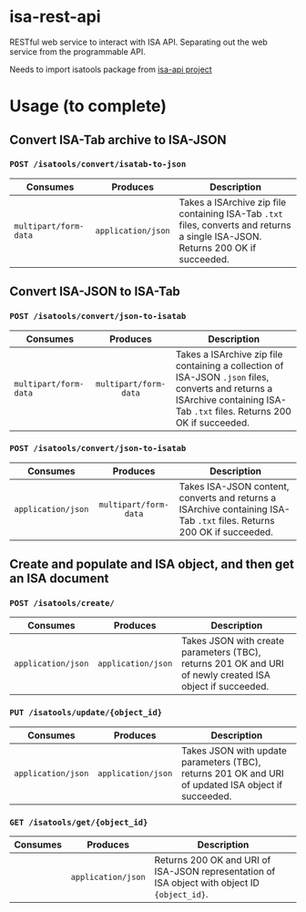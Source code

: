 # isa-rest-api

RESTful web service to interact with ISA API. Separating out the web service from the programmable API.

Needs to import isatools package from [isa-api project](https://github.com/ISA-tools/isa-api)

# Usage (to complete)
## Convert ISA-Tab archive to ISA-JSON
### `POST /isatools/convert/isatab-to-json`
| Consumes              | Produces           | Description    |
| --------------------- |:------------------:| -------------- |
| `multipart/form-data` | `application/json` |  Takes a ISArchive zip file containing ISA-Tab `.txt` files, converts and returns a single ISA-JSON. Returns 200 OK if succeeded. |

## Convert ISA-JSON to ISA-Tab
### `POST /isatools/convert/json-to-isatab`
| Consumes              | Produces              | Description    |
| --------------------- |:---------------------:| -------------- |
| `multipart/form-data` | `multipart/form-data` |  Takes a ISArchive zip file containing a collection of ISA-JSON `.json` files, converts and returns a ISArchive containing ISA-Tab `.txt` files. Returns 200 OK if succeeded.|

### `POST /isatools/convert/json-to-isatab`
| Consumes              | Produces              | Description    |
| --------------------- |:---------------------:| -------------- |
| `application/json`    | `multipart/form-data` |  Takes ISA-JSON content, converts and returns a ISArchive containing ISA-Tab `.txt` files. Returns 200 OK if succeeded. |

## Create and populate and ISA object, and then get an ISA document
### `POST /isatools/create/`
| Consumes              | Produces              | Description    |
| --------------------- |:---------------------:| -------------- |
| `application/json`    | `application/json`    |  Takes JSON with create parameters (TBC), returns 201 OK and URI of newly created ISA object if succeeded. |

### `PUT /isatools/update/{object_id}`
| Consumes              | Produces              | Description    |
| --------------------- |:---------------------:| -------------- |
| `application/json`    | `application/json`    |  Takes JSON with update parameters (TBC), returns 201 OK and URI of updated ISA object if succeeded. |

### `GET /isatools/get/{object_id}`
| Consumes              | Produces              | Description    |
| --------------------- |:---------------------:| -------------- |
|                       | `application/json`    |  Returns 200 OK and URI of ISA-JSON representation of ISA object with object ID `{object_id}`. |
